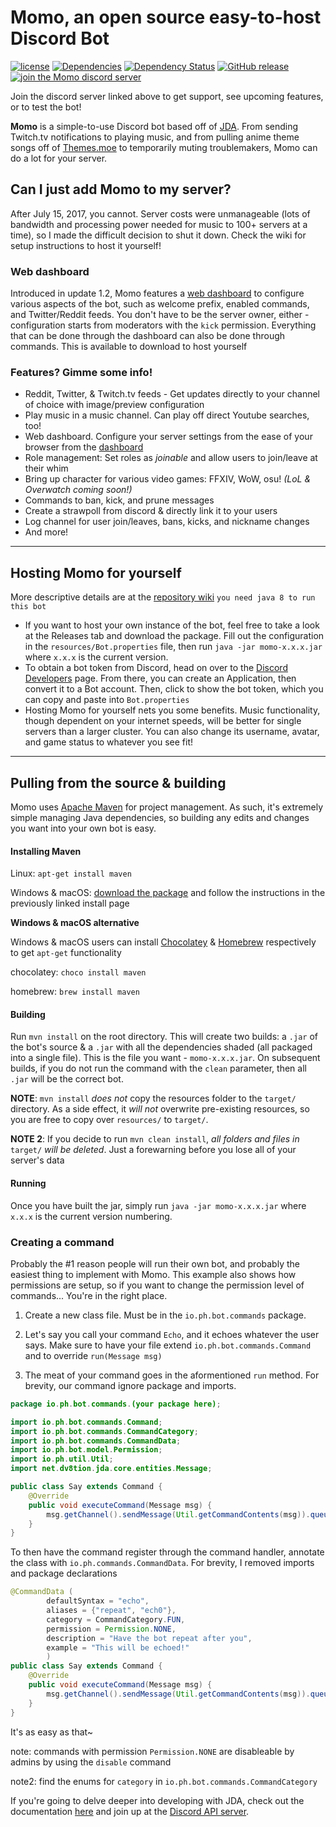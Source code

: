# Momo, an open source easy-to-host Discord Bot
[![license](https://img.shields.io/github/license/Flat/momo-2.svg)](https://github.com/Flat/momo-2/blob/master/LICENSE) [![Dependencies](https://app.updateimpact.com/badge/809606116261629952/Momo%20Discord%20Bot.svg?config=test)](https://app.updateimpact.com/latest/809606116261629952/Momo%20Discord%20Bot) [![Dependency Status](https://www.versioneye.com/user/projects/58677499e78d7d00471b7787/badge.svg?style=flat-square)](https://www.versioneye.com/user/projects/58677499e78d7d00471b7787) [![GitHub release](https://img.shields.io/github/release/Flat/momo-2.svg)](https://github.com/Flat/momo-2/releases) [![join the Momo discord server](https://discordapp.com/api/guilds/259125580744753153/embed.png)](https://discord.gg/uM3pyW8) 

Join the discord server linked above to get support, see upcoming features, or to test the bot!

**Momo** is a simple-to-use Discord bot based off of [JDA](https://github.com/DV8FromTheWorld/JDA).  From sending Twitch.tv notifications to playing music, and from pulling anime theme songs off of [Themes.moe](https://themes.moe) to temporarily muting troublemakers, Momo can do a lot for your server.


## Can I just add Momo to my server?
After July 15, 2017, you cannot. Server costs were unmanageable (lots of bandwidth and processing power needed for music to 100+ servers at a time), so I made the difficult decision to shut it down. Check the wiki for setup instructions to host it yourself!
### Web dashboard
Introduced in update 1.2, Momo features a [web dashboard](https://momobot.io/dash) to configure various aspects of the bot, such as welcome prefix, enabled commands, and Twitter/Reddit feeds. You don't have to be the server owner, either - configuration starts from moderators with the `kick` permission. Everything that can be done through the dashboard can also be done through commands. This is available to download to host yourself
### Features? Gimme some info!
* Reddit, Twitter, & Twitch.tv feeds - Get updates directly to your channel of choice with image/preview configuration
* Play music in a music channel. Can play off direct Youtube searches, too!
* Web dashboard. Configure your server settings from the ease of your browser from the [dashboard](https://momobot.io/dash)
* Role management: Set roles as *joinable* and allow users to join/leave at their whim
* Bring up character for various video games: FFXIV, WoW, osu! *(LoL & Overwatch coming soon!)*
* Commands to ban, kick, and prune messages
* Create a strawpoll from discord & directly link it to your users
* Log channel for user join/leaves, bans, kicks, and nickname changes
* And more!

---

## Hosting Momo for yourself
More descriptive details are at the [repository wiki](https://github.com/paul-io/momo-2/wiki)
`you need java 8 to run this bot`

* If you want to host your own instance of the bot, feel free to take a look at the Releases tab and download the package. Fill out the configuration in the `resources/Bot.properties` file, then run `java -jar momo-x.x.x.jar` where `x.x.x` is the current version. 
* To obtain a bot token from Discord, head on over to the [Discord Developers](https://discordapp.com/developers/applications/me) page. From there, you can create an Application, then convert it to a Bot account. Then, click to show the bot token, which you can copy and paste into `Bot.properties`
* Hosting Momo for yourself nets you some benefits. Music functionality, though dependent on your internet speeds, will be better for single servers than a larger cluster. You can also change its username, avatar, and game status to whatever you see fit!

---

## Pulling from the source & building
Momo uses [Apache Maven](https://maven.apache.org/) for project management. As such, it's extremely simple managing Java dependencies, so building any edits and changes you want into your own bot is easy.

#### Installing Maven
Linux: `apt-get install maven`

Windows & macOS: [download the package](http://maven.apache.org/download.cgi) and follow the instructions in the previously linked install page

**Windows & macOS alternative**

Windows & macOS users can install [Chocolatey](https://chocolatey.org/) & [Homebrew](http://brew.sh/) respectively to get `apt-get` functionality

chocolatey: `choco install maven`

homebrew: `brew install maven`

#### Building
Run `mvn install` on the root directory. This will create two builds: a `.jar` of the bot's source & a `.jar` with all the dependencies shaded (all packaged into a single file). This is the file you want - `momo-x.x.x.jar`. On subsequent builds, if you do not run the command with the `clean` parameter, then all `.jar` will be the correct bot.

**NOTE**: `mvn install` *does not* copy the resources folder to the `target/` directory. As a side effect, it *will not* overwrite pre-existing resources, so you are free to copy over `resources/` to `target/`.

**NOTE 2**: If you decide to run `mvn clean install`, *all folders and files in* `target/` *will be deleted*. Just a forewarning before you lose all of your server's data

#### Running
Once you have built the jar, simply run `java -jar momo-x.x.x.jar` where `x.x.x` is the current version numbering. 

### Creating a command
Probably the #1 reason people will run their own bot, and probably the easiest thing to implement with Momo. This example also shows how permissions are setup, so if you want to change the permission level of commands... You're in the right place.

1. Create a new class file. Must be in the `io.ph.bot.commands` package.

2. Let's say you call your command `Echo`, and it echoes whatever the user says. Make sure to have your file extend `io.ph.bot.commands.Command` and to override `run(Message msg)`

3. The meat of your command goes in the aformentioned `run` method. For brevity, our command ignore package and imports.
```java
package io.ph.bot.commands.(your package here);

import io.ph.bot.commands.Command;
import io.ph.bot.commands.CommandCategory;
import io.ph.bot.commands.CommandData;
import io.ph.bot.model.Permission;
import io.ph.util.Util;
import net.dv8tion.jda.core.entities.Message;

public class Say extends Command {
    @Override
    public void executeCommand(Message msg) {
        msg.getChannel().sendMessage(Util.getCommandContents(msg)).queue();
    }
}
```
To then have the command register through the command handler, annotate the class with `io.ph.commands.CommandData`. For brevity, I removed imports and package declarations
```java
@CommandData (
		defaultSyntax = "echo",
		aliases = {"repeat", "ech0"},
		category = CommandCategory.FUN,
		permission = Permission.NONE,
		description = "Have the bot repeat after you",
		example = "This will be echoed!"
		)
public class Say extends Command {
    @Override
    public void executeCommand(Message msg) {
		msg.getChannel().sendMessage(Util.getCommandContents(msg)).queue();
    }
}
```
It's as easy as that~ 

note: commands with permission `Permission.NONE` are disableable by admins by using the `disable` command

note2: find the enums for `category` in `io.ph.bot.commands.CommandCategory`

If you're going to delve deeper into developing with JDA, check out the documentation [here](http://home.dv8tion.net:8080/job/JDA/Promoted%20Build/javadoc/) and join up at the [Discord API server](https://discordapp.com/invite/0SBTUU1wZTWPnGdJ).